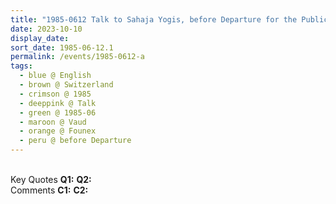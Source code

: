 ```yaml
---
title: "1985-0612 Talk to Sahaja Yogis, before Departure for the Public Program in Neuchâtel, Āśhram, Founex (19 kms N of Geneva), Vaud, Switzerland"
date: 2023-10-10
display_date: 
sort_date: 1985-06-12.1
permalink: /events/1985-0612-a
tags:
  - blue @ English
  - brown @ Switzerland
  - crimson @ 1985
  - deeppink @ Talk
  - green @ 1985-06
  - maroon @ Vaud
  - orange @ Founex
  - peru @ before Departure
---
```


<br>

<wave-list>
  <list-title color="DarkSeaGreen" width="55">Key Quotes</list-title>
  <list-item color="BlanchedAlmond" width="280"><b>Q1:</b> <i></i></list-item>
  <list-item color="Lavender" width="280"><b>Q2:</b> <i></i></list-item>
</wave-list>

<br>

<wave-list>
  <list-title color="DarkSeaGreen" width="55">Comments</list-title>
  <list-item color="BlanchedAlmond" width="280"><b>C1:</b> <i></i></list-item>
  <list-item color="Lavender" width="280"><b>C2:</b> <i></i></list-item>
</wave-list>